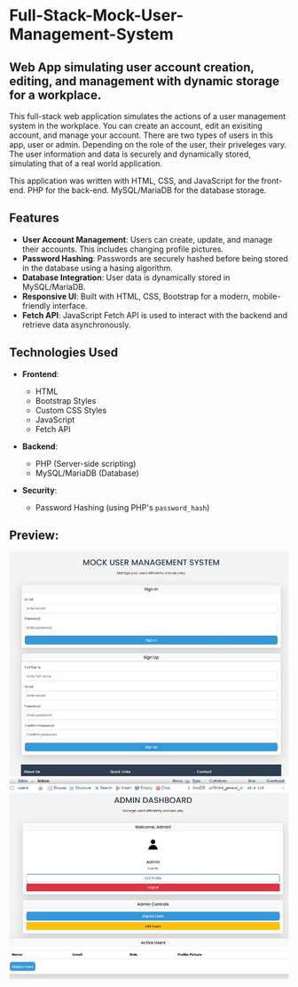 # Full-Stack-Mock-User-Management-System
## Web App simulating user account creation, editing, and management with dynamic storage for a workplace.

This full-stack web application simulates the actions of a user management system in the workplace. You can create an account, edit an exisiting account, and manage your account. There are two types of users in this app, user or admin. Depending on the role of the user, their priveleges vary. The user information and data is securely and dynamically stored, simulating that of a real world application.

This application was written with HTML, CSS, and JavaScript for the front-end.
PHP for the back-end.
MySQL/MariaDB for the database storage.

## Features
- **User Account Management**: Users can create, update, and manage their accounts. This includes changing profile pictures.
- **Password Hashing**: Passwords are securely hashed before being stored in the database using a hasing algorithm.
- **Database Integration**: User data is dynamically stored in MySQL/MariaDB.
- **Responsive UI**: Built with HTML, CSS, Bootstrap for a modern, mobile-friendly interface.
- **Fetch API**: JavaScript Fetch API is used to interact with the backend and retrieve data asynchronously.

## Technologies Used
- **Frontend**:  
  - HTML  
  - Bootstrap Styles  
  - Custom CSS Styles  
  - JavaScript  
  - Fetch API

- **Backend**:  
  - PHP (Server-side scripting)  
  - MySQL/MariaDB (Database)

- **Security**:  
  - Password Hashing (using PHP's `password_hash`)

## Preview:
![Screnshot of Login](assets/one.JPG)
![Screenshot of Storage](assets/two.JPG)
![Screenshot of User Page](assets/three.JPG)
